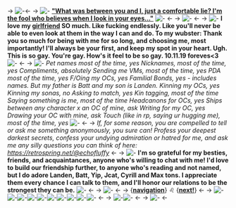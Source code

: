 -> ![-](https://files.catbox.moe/u6bcsq.jpg)<-
-> ![-](https://files.catbox.moe/6keb2s.gif) [**"What was between you and I, just a comfortable lie? I'm the fool who believes when I look in your eyes..."**](https://youtu.be/1Dcero0jcTs?si=h8Eo-iWPrc1jmOt8) ![-](https://files.catbox.moe/w1rrtp.gif) <-
-> ![-](https://files.catbox.moe/wca6ka.gif) <-
-> ![-](https://files.catbox.moe/z598b6.gif) **I love my [girlfriend](https://rentry.co/dimetrodon) SO much. Like fucking endlessly. Like you'll never be able to even look at them in the way I can and do. To my wubster: Thank you so much for being with me for so long, and choosing me, most importantly! I'll always be your first, and keep my spot in your heart. Ugh. This is so gay. You're gay. How's it feel to be so gay. 10.11.19 foreves<3** ![-](https://files.catbox.moe/3r6mni.gif) <-
-> ![-](https://files.catbox.moe/zmpy79.gifv) *Pet names most of the time, yes
Nicknames, most of the time, yes
Compliments, absolutely
Sending me VMs, most of the time, yes
PDA most of the time, yes
F/Oing my OCs, yes
Familial Bonds, yes - includes names. But my father is Batt and my son is Landen.
Kinning my OCs, yes
Kinning my sonas, no
Asking to match, yes
Kin tagging, most of the time
Saying something is me, most of the time
Headcanons for OCs, yes
Ships between any character x an OC of mine, ask
Writing for my OC, yes
Drawing your OC with mine, ask
Touch (like in rp, saying ur hugging me), most of the time, yes* ![-](https://files.catbox.moe/pvzxkb.gif) <-
-> *If, for some reason, you are compelled to tell or ask me something anonymously, you sure can! Profess your deepest darkest secrets, confess your undying admiration or hatred for me, and ask me any silly questions you can think of here: https://retrospring.net/@echofluffy* <-
-> ![-](https://files.catbox.moe/umk2fe.gif) **I'm so grateful for my besties, friends, and acquaintances, anyone who's willing to chat with me! I'd love to build our friendship further, to anyone who's reading and not named, but I do adore Landen, Batt, Yip, Jcat, Cyrill and Max tons. I appreciate them every chance I can talk to them, and I'll honor our relations to be the strongest they can be.** ![-](https://files.catbox.moe/z9dxzp.gif) <-
-> ![-](https://files.catbox.moe/9s8cb7.png) <-
-> {[**navigation**](https://rentry.co/echofluffy)} ♌ {[**next!**](https://rentry.co/sparklypup)} <-
-> ![-](https://files.catbox.moe/95s09q.png)![-](https://files.catbox.moe/fq18au.gif)![-](https://files.catbox.moe/f7sw2z.gif)![-](https://files.catbox.moe/s00kzc.png)![-](https://files.catbox.moe/7voeff.png)![-](https://files.catbox.moe/zxwnk6.gif)![-](https://files.catbox.moe/9nla20.png)![-](https://files.catbox.moe/w2b05c.png)![-](https://files.catbox.moe/4913rc.gif)![-](https://files.catbox.moe/p7s57c.png) <-
-> ![-](https://files.catbox.moe/palxyo.gif)![-](https://files.catbox.moe/j85q9t.gif) <-
-> ![-](https://files.catbox.moe/088trf.png) <-
